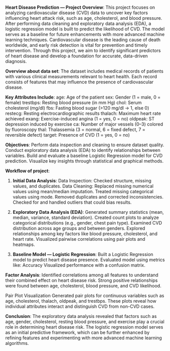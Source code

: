 **Heart Disease Prediction —
Project Overview**:
This project focuses on analyzing cardiovascular disease (CVD) data to uncover key factors influencing heart attack risk, such as age, cholesterol, and blood pressure.
After performing data cleaning and exploratory data analysis (EDA), a logistic regression model is built to predict the likelihood of CVD.
The model serves as a baseline for future enhancements with more advanced machine learning techniques.
Cardiovascular disease is the leading cause of death worldwide, and early risk detection is vital for prevention and timely intervention.
Through this project, we aim to identify significant predictors of heart disease and develop a foundation for accurate, data-driven diagnosis.

**Overview about data set**:
The dataset includes medical records of patients with various clinical measurements relevant to heart health.
Each record consists of features that may influence the presence of cardiovascular disease.

**Key Attributes Include**:
age: Age of the patient
sex: Gender (1 = male, 0 = female)
trestbps: Resting blood pressure (in mm Hg)
chol: Serum cholesterol (mg/dl)
fbs: Fasting blood sugar (>120 mg/dl → 1, else 0)
restecg: Resting electrocardiographic results
thalach: Maximum heart rate achieved
exang: Exercise-induced angina (1 = yes, 0 = no)
oldpeak: ST depression induced by exercise
ca: Number of major vessels (0–3) colored by fluoroscopy
thal: Thalassemia (3 = normal, 6 = fixed defect, 7 = reversible defect)
target: Presence of CVD (1 = yes, 0 = no)

**Objectives**:
Perform data inspection and cleaning to ensure dataset quality.
Conduct exploratory data analysis (EDA) to identify relationships between variables.
Build and evaluate a baseline Logistic Regression model for CVD prediction.
Visualize key insights through statistical and graphical methods.

**Workflow of project**:
1. **Initial Data Analysis**:
Data Inspection:
Checked structure, missing values, and duplicates.
Data Cleaning:
Replaced missing numerical values using mean/median imputation.
Treated missing categorical values using mode.
Removed duplicates and corrected inconsistencies.
Checked for and handled outliers that could bias results.

3. **Exploratory Data Analysis (EDA)**:
Generated summary statistics (mean, median, variance, standard deviation).
Created count plots to analyze categorical distributions (e.g., gender, chest pain type).
Examined CVD distribution across age groups and between genders.
Explored relationships among key factors like blood pressure, cholesterol, and heart rate.
Visualized pairwise correlations using pair plots and heatmaps.

3. **Baseline Model — Logistic Regression**:
Built a Logistic Regression model to predict heart disease presence.
Evaluated model using metrics like:
Accuracy
Visualized performance with a confusion matrix.

**Factor Analysis**:
Identified correlations among all features to understand their combined effect on heart disease risk.
Strong positive relationships were found between age, cholesterol, blood pressure, and CVD likelihood.

Pair Plot Visualization
Generated pair plots for continuous variables such as age, cholesterol, thalach, oldpeak, and trestbps.
These plots reveal how individual attributes interact and distinguish CVD from non-CVD cases.


**Conclusion**:
The exploratory data analysis revealed that factors such as age, gender, cholesterol, resting blood pressure, 
and exercise play a crucial role in determining heart disease risk.
The logistic regression model serves as an initial predictive framework, 
which can be further enhanced by refining features and experimenting with more advanced machine learning algorithms.



